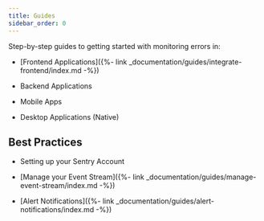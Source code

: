 ```yaml
---
title: Guides
sidebar_order: 0
---
```


Step-by-step guides to getting started with monitoring errors in:

* [Frontend Applications]({%- link _documentation/guides/integrate-frontend/index.md -%})

* Backend Applications

* Mobile Apps

* Desktop Applications (Native)

## Best Practices

* Setting up your Sentry Account

* [Manage your Event Stream]({%- link _documentation/guides/manage-event-stream/index.md -%})

* [Alert Notifications]({%- link _documentation/guides/alert-notifications/index.md -%})
